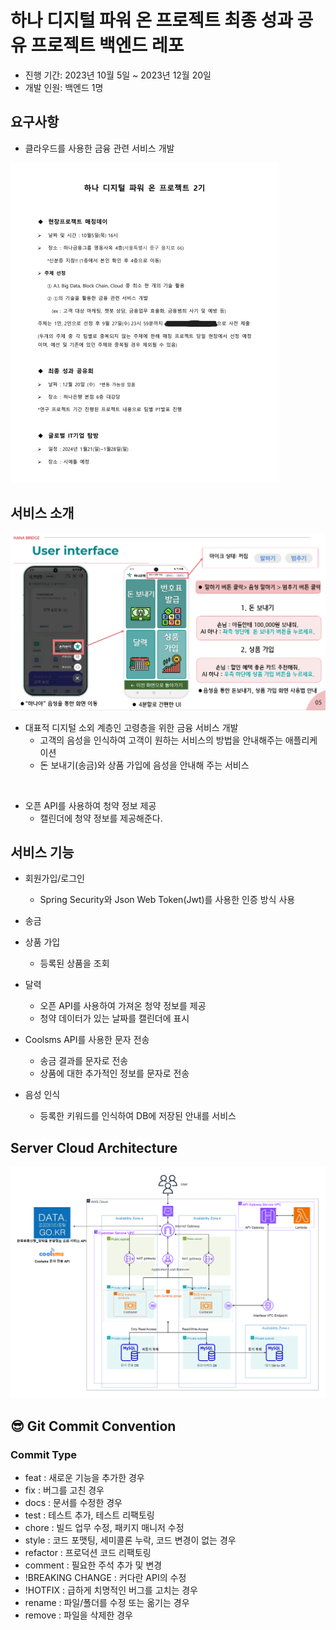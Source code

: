 # 하나 디지털 파워 온 프로젝트 최종 성과 공유 프로젝트 백엔드 레포

- 진행 기간: 2023년 10월 5일 ~ 2023년 12월 20일
- 개발 인원: 백엔드 1명


## 요구사항

- 클라우드를 사용한 금융 관련 서비스 개발

<img width = "430" src="./img/demand.jpg"/>

## 서비스 소개

<img width = "630" src="./img/main.png"/>

</br>

- 대표적 디지털 소외 계층인 고령층을 위한 금융 서비스 개발
    - 고객의 음성을 인식하여 고객이 원하는 서비스의 방법을 안내해주는 애플리케이션
    - 돈 보내기(송금)와 상품 가입에 음성을 안내해 주는 서비스

</br>

- 오픈 API를 사용하여 청약 정보 제공
  - 캘린더에 청약 정보를 제공해준다.


## 서비스 기능

- 회원가입/로그인
  - Spring Security와 Json Web Token(Jwt)를 사용한 인증 방식 사용


- 송금


- 상품 가입
  - 등록된 상품을 조회


- 달력
  - 오픈 API를 사용하여 가져온 청약 정보를 제공
  - 청약 데이터가 있는 날짜를 캘린더에 표시


- Coolsms API를 사용한 문자 전송
  - 송금 결과를 문자로 전송
  - 상품에 대한 추가적인 정보를 문자로 전송


- 음성 인식
  - 등록한 키워드를 인식하여 DB에 저장된 안내를 서비스

## Server Cloud Architecture

<img width = "630" src="./img/cloud.png"/>


## 😎 Git Commit Convention

### Commit Type
- feat : 새로운 기능을 추가한 경우
- fix : 버그를 고친 경우
- docs : 문서를 수정한 경우
- test : 테스트 추가, 테스트 리팩토링
- chore : 빌드 업무 수정, 패키지 매니저 수정
- style : 코드 포맷팅, 세미콜론 누락, 코드 변경이 없는 경우
- refactor : 프로덕션 코드 리팩토링
- comment : 필요한 주석 추가 및 변경
- !BREAKING CHANGE : 커다란 API의 수정
- !HOTFIX : 급하게 치명적인 버그를 고치는 경우
- rename : 파일/폴더를 수정 또는 옮기는 경우
- remove : 파일을 삭제한 경우


